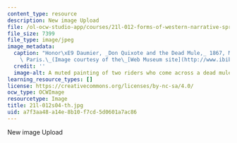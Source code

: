 ```yaml
---
content_type: resource
description: New image Upload
file: /ol-ocw-studio-app/courses/21l-012-forms-of-western-narrative-spring-2004/a7f3aa48a14e8b10f7cd5d0601a7ac86_21l-012s04-th.jpg
file_size: 7399
file_type: image/jpeg
image_metadata:
  caption: "Honor\xE9 Daumier, _Don Quixote and the Dead Mule,_ 1867, Mus\xE9e d'Orsay,\
    \ Paris.\_(Image courtesy of the\_[Web Museum site](http://www.ibiblio.org/wm/).)"
  credit: ''
  image-alt: A muted painting of two riders who come across a dead mule.
learning_resource_types: []
license: https://creativecommons.org/licenses/by-nc-sa/4.0/
ocw_type: OCWImage
resourcetype: Image
title: 21l-012s04-th.jpg
uid: a7f3aa48-a14e-8b10-f7cd-5d0601a7ac86
---
```

New image Upload